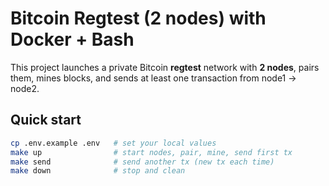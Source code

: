# Bitcoin Regtest (2 nodes) with Docker + Bash

This project launches a private Bitcoin **regtest** network with **2 nodes**, pairs them, mines blocks, and sends at least one transaction from node1 → node2.

## Quick start

```bash
cp .env.example .env   # set your local values
make up                # start nodes, pair, mine, send first tx
make send              # send another tx (new tx each time)
make down              # stop and clean
